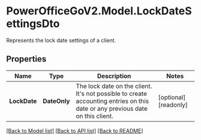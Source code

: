 # PowerOfficeGoV2.Model.LockDateSettingsDto
Represents the lock date settings of a client.

## Properties

Name | Type | Description | Notes
------------ | ------------- | ------------- | -------------
**LockDate** | **DateOnly** | The lock date on the client. It&#39;s not possible to create accounting entries on this date or any previous date on this client. | [optional] [readonly] 

[[Back to Model list]](../../README.md#documentation-for-models) [[Back to API list]](../../README.md#documentation-for-api-endpoints) [[Back to README]](../../README.md)

